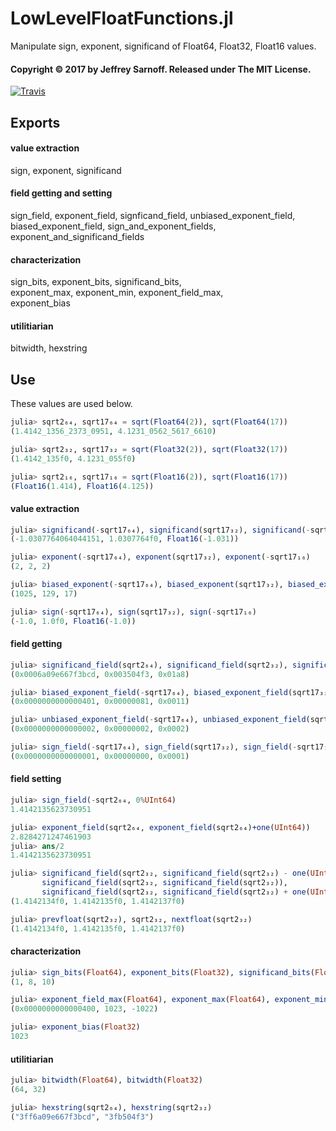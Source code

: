 # LowLevelFloatFunctions.jl
Manipulate sign, exponent, significand of Float64, Float32, Float16 values.

#### Copyright &copy; 2017 by Jeffrey Sarnoff.  Released under The MIT License.

[![Travis](https://travis-ci.org/JeffreySarnoff/LowLevelFloatFunctions.jl.svg?branch=master)](https://travis-ci.org/JeffreySarnoff/LowLevelFloatFunctions.jl)

## Exports

#### value extraction

sign, exponent, significand

#### field getting and setting

sign_field, exponent_field, signficand_field,
unbiased_exponent_field, biased_exponent_field,
sign_and_exponent_fields, exponent_and_significand_fields

#### characterization

sign_bits, exponent_bits, significand_bits,    
exponent_max, exponent_min, exponent_field_max,    
exponent_bias

#### utilitiarian

bitwidth, hexstring

## Use

These values are used below.

```julia
julia> sqrt2₆₄, sqrt17₆₄ = sqrt(Float64(2)), sqrt(Float64(17))
(1.4142_1356_2373_0951, 4.1231_0562_5617_6610)

julia> sqrt2₃₂, sqrt17₃₂ = sqrt(Float32(2)), sqrt(Float32(17))
(1.4142_135f0, 4.1231_055f0)

julia> sqrt2₁₆, sqrt17₁₆ = sqrt(Float16(2)), sqrt(Float16(17))
(Float16(1.414), Float16(4.125))
```

#### value extraction

```julia
julia> significand(-sqrt17₆₄), significand(sqrt17₃₂), significand(-sqrt17₁₆)
(-1.0307764064044151, 1.0307764f0, Float16(-1.031))

julia> exponent(-sqrt17₆₄), exponent(sqrt17₃₂), exponent(-sqrt17₁₆)
(2, 2, 2)

julia> biased_exponent(-sqrt17₆₄), biased_exponent(sqrt17₃₂), biased_exponent(-sqrt17₁₆)
(1025, 129, 17)

julia> sign(-sqrt17₆₄), sign(sqrt17₃₂), sign(-sqrt17₁₆)
(-1.0, 1.0f0, Float16(-1.0))
```
#### field getting
```julia
julia> significand_field(sqrt2₆₄), significand_field(sqrt2₃₂), significand_field(sqrt2₁₆)
(0x0006a09e667f3bcd, 0x003504f3, 0x01a8)

julia> biased_exponent_field(-sqrt17₆₄), biased_exponent_field(sqrt17₃₂), biased_exponent_field(-sqrt17₁₆)
(0x0000000000000401, 0x00000081, 0x0011)

julia> unbiased_exponent_field(-sqrt17₆₄), unbiased_exponent_field(sqrt17₃₂), unbiased_exponent_field(-sqrt17₁₆)
(0x0000000000000002, 0x00000002, 0x0002)

julia> sign_field(-sqrt17₆₄), sign_field(sqrt17₃₂), sign_field(-sqrt17₁₆)
(0x0000000000000001, 0x00000000, 0x0001)
```
#### field setting
```julia
julia> sign_field(-sqrt2₆₄, 0%UInt64)
1.4142135623730951

julia> exponent_field(sqrt2₆₄, exponent_field(sqrt2₆₄)+one(UInt64))
2.8284271247461903
julia> ans/2
1.4142135623730951

julia> significand_field(sqrt2₃₂, significand_field(sqrt2₃₂) - one(UInt32)),
       significand_field(sqrt2₃₂, significand_field(sqrt2₃₂)),
       significand_field(sqrt2₃₂, significand_field(sqrt2₃₂) + one(UInt32))
(1.4142134f0, 1.4142135f0, 1.4142137f0)

julia> prevfloat(sqrt2₃₂), sqrt2₃₂, nextfloat(sqrt2₃₂)
(1.4142134f0, 1.4142135f0, 1.4142137f0)
```
#### characterization
```julia
julia> sign_bits(Float64), exponent_bits(Float32), significand_bits(Float16)
(1, 8, 10)

julia> exponent_field_max(Float64), exponent_max(Float64), exponent_min(Float64)    
(0x0000000000000400, 1023, -1022)

julia> exponent_bias(Float32)
1023
```
#### utilitiarian
```julia
julia> bitwidth(Float64), bitwidth(Float32)
(64, 32)

julia> hexstring(sqrt2₆₄), hexstring(sqrt2₃₂)
("3ff6a09e667f3bcd", "3fb504f3")
```

